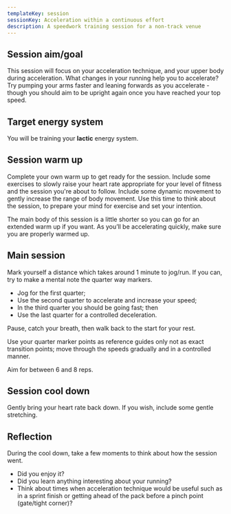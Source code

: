 ```yaml
---
templateKey: session
sessionKey: Acceleration within a continuous effort
description: A speedwork training session for a non-track venue
---
```

## Session aim/goal

This session will focus on your acceleration technique, and your upper body during 
acceleration. What changes in your running help you to accelerate? Try pumping your 
arms faster and leaning forwards as you accelerate - though you should aim to be 
upright again once you have reached your top speed.         

## Target energy system 

You will be training your **lactic** energy system.

## Session warm up

Complete your own warm up to get ready for the session.  Include some exercises 
to slowly raise your heart rate appropriate for your level of fitness and the 
session you're about to follow.  Include some dynamic movement to gently increase 
the range of body movement. Use this time to think about the session, to prepare 
your mind for exercise and set your intention.

The main body of this session is a little shorter so you can go for an extended 
warm up if you want. As you’ll be accelerating quickly, make sure you are properly 
warmed up.      

## Main session

Mark yourself a distance which takes around 1 minute to jog/run. If you can, try to
make a mental note the quarter way markers.  

* Jog for the first quarter;
* Use the second quarter to accelerate and increase your speed;
* In the third quarter you should be going fast; then
* Use the last quarter for a controlled deceleration.  

Pause, catch your breath, then walk back to the start for your rest. 

Use your quarter marker points as reference guides only not as exact transition points; 
move through the speeds gradually and in a controlled manner.
  
Aim for between 6 and 8 reps.

## Session cool down

Gently bring your heart rate back down.  If you wish, include some gentle stretching. 

## Reflection

During the cool down, take a few moments to think about how the session went. 

* Did you enjoy it? 
* Did you learn anything interesting about your running?
* Think about times when acceleration technique would be useful such as in a sprint 
  finish or getting ahead of the pack before a pinch point (gate/tight corner)?  
